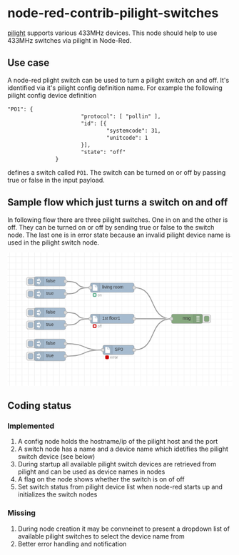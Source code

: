 # node-red-contrib-pilight-switches

[pilight](https://www.pilight.org/) supports various 433MHz devices. This node should help to use 433MHz switches via pilight in Node-Red.

## Use case

A node-red plight switch can be used to turn a pilight switch on and off. It's identified via it's pilight config definition name. For example the following pilight config device definition

```
"PO1": {
                       "protocol": [ "pollin" ],
                       "id": [{
                               "systemcode": 31,
                               "unitcode": 1
                       }],
                       "state": "off"
               }
```

defines a switch called `PO1`. The switch can be turned on or off by passing true or false in the input payload.

## Sample flow which just turns a switch on and off

In following flow there are three pilight switches. One in on and the other is off. They can be turned on or off by sending true or false to the switch node. The last one is in error state because an invalid pilight device name is used in the pilight switch node.

![Alt text](pics/pilight_customnode_flow.png?raw=true "Title")

## Coding status

### Implemented

1. A config node holds the hostname/ip of the pilight host and the port
2. A switch node has a name and a device name which idetifies the pilight switch device (see below)
3. During startup all available pilight switch devices are retrieved from pilight and can be used as device names in nodes
4. A flag on the node shows whether the switch is on of off
5. Set switch status from pilight device list when node-red starts up and initializes the switch nodes

### Missing

1. During node creation it may be convneinet to present a dropdown list of available pilight switches to select the device name from
2. Better error handling and notification
